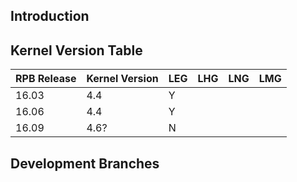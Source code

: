 ## Introduction

## Kernel Version Table
| RPB Release | Kernel Version | LEG | LHG | LNG | LMG |
|---|---|---|---|---|---|
|16.03   |4.4   | Y | | | |
|16.06   |4.4   | Y | | | |
|16.09   |4.6?  | N | | | |

## Development Branches